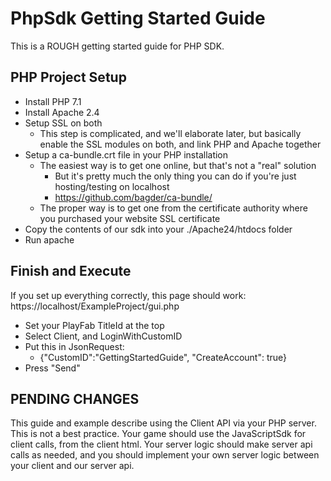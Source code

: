 PhpSdk Getting Started Guide
========

This is a ROUGH getting started guide for PHP SDK.


PHP Project Setup
----

* Install PHP 7.1
* Install Apache 2.4
* Setup SSL on both
  * This step is complicated, and we'll elaborate later, but basically enable the SSL modules on both, and link PHP and Apache together
* Setup a ca-bundle.crt file in your PHP installation
  * The easiest way is to get one online, but that's not a "real" solution
    * But it's pretty much the only thing you can do if you're just hosting/testing on localhost
    * https://github.com/bagder/ca-bundle/
  * The proper way is to get one from the certificate authority where you purchased your website SSL certificate
* Copy the contents of our sdk into your ./Apache24/htdocs folder
* Run apache

Finish and Execute
----

If you set up everything correctly, this page should work: https://localhost/ExampleProject/gui.php

* Set your PlayFab TitleId at the top
* Select Client, and LoginWithCustomID
* Put this in JsonRequest:
  * {"CustomID":"GettingStartedGuide", "CreateAccount": true}
* Press "Send"

PENDING CHANGES
----

This guide and example describe using the Client API via your PHP server.  This is not a best practice.  Your game should use the JavaScriptSdk for client calls, from the client html.  Your server logic should make server api calls as needed, and you should implement your own server logic between your client and our server api.